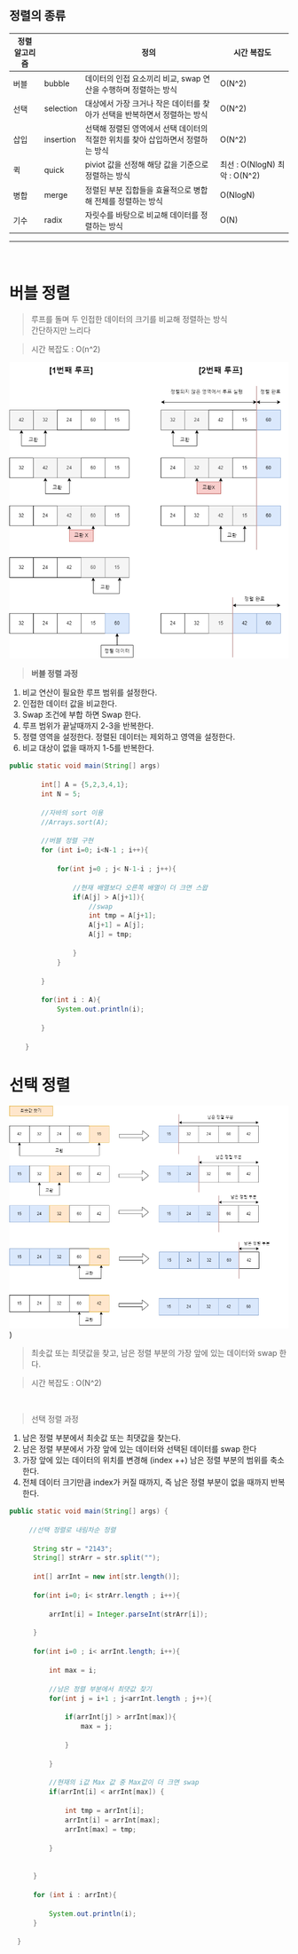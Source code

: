 ## 정렬의 종류

| 정렬 알고리즘 |  | 정의 | 시간 복잡도
| --- | --- | --- | --- | 
| 버블 | bubble | 데이터의 인접 요소끼리 비교, swap 연산을 수행하며 정렬하는 방식 |O(N^2)|
| 선택 | selection | 대상에서 가장 크거나 작은 데이터를 찾아가 선택을 반복하면서 정렬하는 방식 |O(N^2)|
| 삽입 | insertion | 선택해 정렬된 영역에서 선택 데이터의 적절한 위치를 찾아 삽입하면서 정렬하는 방식 |O(N^2)|
| 퀵 | quick | piviot 값을 선정해 해당 값을 기준으로 정렬하는 방식 |최선 :  O(NlogN)  최악 : O(N^2)|
| 병합 | merge |  정렬된 부분 집합들을 효율적으로 병합해 전체를 정렬하는 방식 |O(NlogN)|
| 기수 | radix |  자릿수를 바탕으로 비교해 데이터를 정렬하는 방식 |O(N)|

---
<br>

# 버블 정렬

>루프를 돌며 두 인접한 데이터의 크기를 비교해 정렬하는 방식<br>
>간단하지만 느리다

> 시간 복잡도 : O(n^2)

![버블 정렬.drawio.png](https://github.com/gaya8487/coding-test-practice/blob/main/src/img/%EB%B2%84%EB%B8%94%20%EC%A0%95%EB%A0%AC.png?raw=true)

> **버블 정렬 과정**
>
1. 비교 연산이 필요한 루프 범위를 설정한다.
2. 인접한 데이터 값을 비교한다.
3. Swap 조건에 부합 하면 Swap 한다.
4. 루프 범위가 끝날때까지 2-3을 반복한다.
5. 정렬 영역을 설정한다. 정렬된 데이터는 제외하고 영역을 설정한다.
6. 비교 대상이 없을 때까지 1-5를 반복한다.


```java
public static void main(String[] args) 

        int[] A = {5,2,3,4,1};
        int N = 5;
				
        //자바의 sort 이용
        //Arrays.sort(A);

        //버블 정렬 구현
        for (int i=0; i<N-1 ; i++){

            for(int j=0 ; j< N-1-i ; j++){
                
                //현재 배열보다 오른쪽 배열이 더 크면 스왑
                if(A[j] > A[j+1]){
                    //swap
                    int tmp = A[j+1];
                    A[j+1] = A[j];
                    A[j] = tmp;

                }
            }

        }

        for(int i : A){
            System.out.println(i);

        }

    }
```

# 선택 정렬


![선택 정렬.drawio.png](https://github.com/gaya8487/coding-test-practice/blob/main/src/img/%EC%84%A0%ED%83%9D%20%EC%A0%95%EB%A0%AC.drawio.png?raw=true
))


>최솟값 또는 최댓값을 찾고, 남은 정렬 부분의 가장 앞에 있는 데이터와 swap 한다.

>시간 복잡도 :  O(N^2)

<br>

> 선택 정렬 과정
1. 남은 정렬 부분에서 최솟값 또는 최댓값을 찾는다.
2. 남은 정렬 부분에서 가장 앞에 있는 데이터와 선택된 데이터를 swap 한다
3. 가장 앞에 있는 데이터의 위치를 변경해 (index ++) 남은 정렬 부분의 범위를 축소한다.
4. 전체 데이터 크기만큼 index가 커질 때까지, 즉 남은 정렬 부분이 없을 때까지 반복한다.



```java
public static void main(String[] args) {

     //선택 정렬로 내림차순 정렬

      String str = "2143";
      String[] strArr = str.split("");

      int[] arrInt = new int[str.length()];

      for(int i=0; i< strArr.length ; i++){

          arrInt[i] = Integer.parseInt(strArr[i]);

      }

      for(int i=0 ; i< arrInt.length; i++){

          int max = i;

          //남은 정렬 부분에서 최댓값 찾기
          for(int j = i+1 ; j<arrInt.length ; j++){

              if(arrInt[j] > arrInt[max]){
                  max = j;

              }

          }

          //현재의 i값 Max 값 중 Max값이 더 크면 swap
          if(arrInt[i] < arrInt[max]) {

              int tmp = arrInt[i];
              arrInt[i] = arrInt[max];
              arrInt[max] = tmp;

          }


      }

      for (int i : arrInt){

          System.out.println(i);
      }

  }

```
